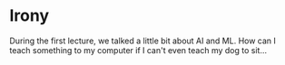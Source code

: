 # Irony
During the first lecture, we talked a little bit about AI and ML. How can I teach something to my computer if I can't even teach my dog to sit...
